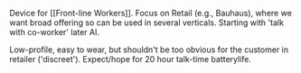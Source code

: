 Device for [[Front-line Workers]]. Focus on Retail (e.g., Bauhaus), where we want broad offering so can be used in several verticals. Starting with 'talk with co-worker' later AI.

Low-profile, easy to wear, but shouldn't be too obvious for the customer in retailer ('discreet'). Expect/hope for 20 hour talk-time batterylife.